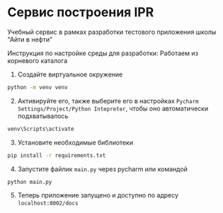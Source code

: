 # Сервис построения IPR
Учебный сервис в рамках разработки тестового приложения школы "Айти в нефти"

Инструкция по настройке среды для разработки:
Работаем из корневого каталога

1) Создайте виртуальное окружение
```bash
python -m venv venv
```
2) Активируйте его, также выберите его в настройках
`Pycharm Settings/Project/Python Intepreter`,
чтобы оно автоматически подхватывалось
```bash
venv\Scripts\activate
```
3) Установите необходимые библиотеки
```bash
pip install -r requirements.txt
```
4) Запустите файлик `main.py` через pycharm или командой
```bash
python main.py
```
5) Теперь приложение запущено и доступно по адресу `localhost:8002/docs`

